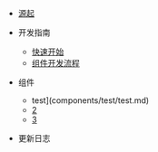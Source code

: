 - [源起](README.md)

- 开发指南
  - [快速开始](wiki/get-start.md)
  - [组件开发流程](wiki/coms-start.md)

- 组件
  - test](components/test/test.md)
  - [2]()
  - [3]()

- 更新日志

